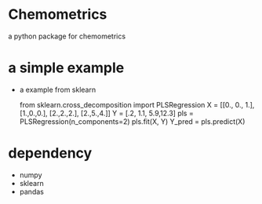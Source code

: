 # Chemometrics
a python package for chemometrics

# a simple example
- a example from sklearn

  from sklearn.cross_decomposition import PLSRegression
  X = [[0., 0., 1.], [1.,0.,0.], [2.,2.,2.], [2.,5.,4.]]
  Y = [.2, 1.1, 5.9,12.3]
  pls = PLSRegression(n_components=2)
  pls.fit(X, Y)
  Y_pred = pls.predict(X)
  
# dependency
- numpy
- sklearn
- pandas
